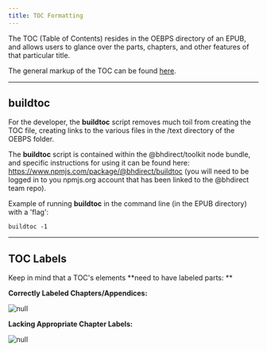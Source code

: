 ```yaml
---
title: TOC Formatting
---
```

The TOC (Table of Contents) resides in the OEBPS directory of an EPUB, and allows users to glance over the parts, chapters, and other features of that particular title. 

The general markup of the TOC can be found [here](https://style.bhdirect-ebooks.org/code/navigation.html#Table-of-Contents).

<hr />

## buildtoc

For the developer, the **buildtoc**  script removes much toil from creating the TOC file, creating links to the various files in the /text directory of the OEBPS folder.

The **buildtoc** script is contained within the @bhdirect/toolkit  node bundle, and specific instructions for using it can be found here: <https://www.npmjs.com/package/@bhdirect/buildtoc> (you will need to be logged in to you npmjs.org account that has been linked to the @bhdirect team repo).

Example of running **buildtoc** in the command line (in the EPUB directory) with a 'flag':

```
buildtoc -1
```

<hr />

## TOC Labels

Keep in mind that a TOC's elements **need to have labeled parts: **

**Correctly Labeled Chapters/Appendices:**

![null](/assets/images/uploads/screen-shot-2018-09-13-at-10.12.30-am.png)

**Lacking Appropriate Chapter Labels:**

![null](/assets/images/uploads/screen-shot-2018-09-13-at-10.16.35-am.png)
